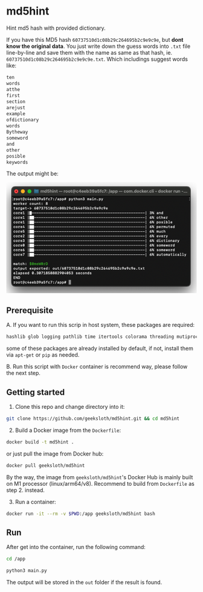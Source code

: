 # md5hint
Hint md5 hash with provided dictionary.

If you have this MD5 hash ```60737510d1c08b29c264695b2c9e9c9e```, but **dont know the original data**. You just write down the guess words into ```.txt``` file line-by-line and save them with the name as same as that hash, ie. ```60737510d1c08b29c264695b2c9e9c9e.txt```. Which includings suggest words like:
```
ten
words
atthe
first
section
arejust
example
ofdictionary
words
Bytheway
someword
and
other
posible
keywords
```
The output might be:

![Alt text](static/screenshot.png?raw=true "example output")


## Prerequisite
A. If you want to run this scrip in host system, these packages are required:
```bash
hashlib glob logging pathlib time itertools colorama threading mutiprocessing math argparse os
```
some of these packages are already installed by default, if not, install them via ```apt-get``` or ```pip``` as needed.

B. Run this script with ```Docker``` container is recommend way, please follow the next step.

## Getting started
1. Clone this repo and change directory into it:
```bash
git clone https://github.com/geeksloth/md5hint.git && cd md5hint
```

2. Build a Docker image from the ```Dockerfile```:
```bash
docker build -t md5hint .
```
or just pull the image from Docker hub:
```bash
docker pull geeksloth/md5hint
```
By the way, the image from ```geeksloth/md5hint```'s Docker Hub is mainly built on M1 processor (linux/arm64/v8). Recommend to build from ```Dockerfile``` as step 2. instead.

3. Run a container:
```bash
docker run -it --rm -v $PWD:/app geeksloth/md5hint bash
```

## Run
After get into the container, run the following command:
```bash
cd /app
```
```bash
python3 main.py
```
The output will be stored in the ```out``` folder if the result is found.
